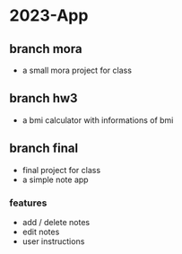 # 2023-App 

## branch mora
- a small mora project for class

## branch hw3
- a bmi calculator with informations of bmi

## branch final
- final project for class
- a simple note app

### features
- add / delete notes
- edit notes
- user instructions